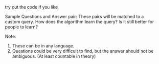 try out the code if you like

Sample Questions and Answer pair:
These pairs will be matched to a custom query. How does the algorithm learn the query?
Is it still better for people to learn?

Note:
1. These can be in any language.
2. Questions could be very difficult to find, but the answer should not be ambiguous. (At least countable in theory)
